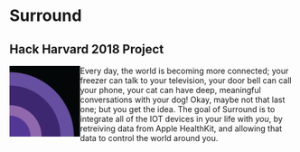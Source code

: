 # Surround
## Hack Harvard 2018 Project
<img src="https://github.com/avatarneil/Surround/blob/master/surround_logo.png" align="left" height="125">

Every day, the world is becoming more connected; your freezer can talk to your television, your door bell can call your phone, your cat can have deep, meaningful conversations with your dog! Okay, maybe not that last one; but you get the idea. The goal of Surround is to integrate all of the IOT devices in your life with _you_, by retreiving data from Apple HealthKit, and allowing that data to control the world around you.
